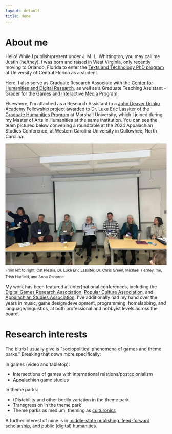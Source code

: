 ```yaml
---
layout: default
title: Home
---
```


# About me
Hello! While I publish/present under J. M. L. Whittington, you may call me Justin (he/they). I was born and raised in West Virginia, only recently moving to Orlando, Florida to enter the [Texts and Technology PhD program ](https://cah.ucf.edu/textstech/) at University of Central Florida as a student.

Here, I also serve as Graduate Research Associate with the [Center for Humanities and Digital Research](https://chdr.cah.ucf.edu/), as well as a Graduate Teaching Assistant - Grader for the [Games and Interactive Media Program](https://communication.ucf.edu/games-and-interactive-media/).

Elsewhere, I'm attached as a Research Assistant to a [John Deaver Drinko Academy Fellowship](https://www.marshall.edu/drinko/) project awarded to Dr. Luke Eric Lassiter of the [Graduate Humanities Program](https://www.marshall.edu/graduatehumanities/) at Marshall University, which I joined during my Master of Arts in Humanities at the same institution. You can see the team pictured below convening a roundtable at the 2024 Appalachian Studies Conference, at Western Carolina University in Cullowhee, North Carolina:

![ASA 2024](/assets/asa2024.jpg)
<sub>From left to right: Cat Pleska, Dr. Luke Eric Lassiter, Dr. Chris Green, Michael Tierney, me, Trish Hatfield, and Anna Osborne</sub>

My work has been featured at (inter)national conferences, including the [Digital Games Research Association](https://digra.org/), [Popular Culture Association](https://pcaaca.org/default.aspx), and [Appalachian Studies Association](https://www.appalachianstudies.org/). I've additionally had my hand over the years in music, game design/development, programming, homelabbing, and language/linguistics, at both professional and hobbyist levels across the board.

# Research interests
The blurb I usually give is "sociopolitical phenomena of games and theme parks." Breaking that down more specifically:

In games (video and tabletop):
- Intersections of games with international relations/postcolonialism
- [Appalachian game studies](https://groups.google.com/g/appalachian-game-studies)

In theme parks:
- (Dis)ability and other bodily variation in the theme park
- Transgression in the theme park
- Theme parks as medium, theming as [culturonics](https://filosofia.dickinson.edu/encyclopedia/culturonics/)

A further interest of mine is in [middle-state publishing, feed-forward scholarship](https://www.firstpersonscholar.com/feed-forward-scholarship/), and public (digital) humanities.
